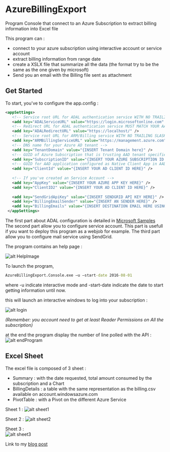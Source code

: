 # AzureBillingExport
Program Console that connect to an Azure Subscription to extract billing information into Excel file

This program can : 
- connect to your azure subscription using interactive account or service account
- extract billing information from range date
- create a XSLX file that summarize all the data (the format try to be the same as the one given by microsoft)
- Send you an email with the Billing file sent as attachment

## Get Started

To start, you've to configure the app.config : 

```xml
<appSettings>
   <!-- Service root URL for ADAL authentication service WITH NO TRAILING SLASH! -->
   <add key="ADALServiceURL" value="https://login.microsoftonline.com" />
   <!-- Redirect URL for ADAL authentication service MUST MATCH YOUR AAD APP CONFIGURATION! -->
   <add key="ADALRedirectURL" value="https://localhost/" />
   <!-- Service root URL for ARM/Billing service WITH NO TRAILING SLASH!  -->
   <add key="ARMBillingServiceURL" value="https://management.azure.com" />
   <!-- DNS name for your Azure AD tenant -->
   <add key="TenantDomain" value="{INSERT Tenant Domain here}" />
   <!-- GUID of Azure Subscription that is trusting AAD tenant specified above -->
   <add key="SubscriptionID" value="{INSERT YOUR AZURE SUBSCRIPTION ID HERE}" />
   <!-- GUID for AAD application configured as Native Client App in AAD tenant specified above -->
   <add key="ClientId" value="{INSERT YOUR AD CLIENT ID HERE}" />                
 
   <!-- If you've created an Service Account -->
   <add key="AppKey" value="{INSERT YOUR AZURE APP KEY HERE}" />
   <add key="ClientID2" value="{INSERT YOUR AD CLIENT ID HERE}" />
    
   <add key="SendGridApiKey" value="{INSERT SENDGRID API KEY HERE}" />
   <add key="BillingEmailSender" value="{INSERT AN SENDER HERE}" />
   <add key="BillingEmails" value="{INSERT DESTINATION EMAIL HERE USING '|'}" />
 </appSettings>
```

The first part about ADAL configuration is detailed in [Microsoft Samples](https://github.com/Azure-Samples/billing-dotnet-usage-api)  
The second part allow you to configure service account. This part is usefull if you want to deploy this program as a webjob for example.
The third part allow you to configure mail service using SendGrid.

The program contains an help page : 

![alt HelpImage](https://jeremiedevillard.files.wordpress.com/2016/08/image3.png)

To launch the program, 

```cmd
AzureBillingExport.Console.exe –u –start-date 2016-08-01
```

where -u indicate interactive mode and -start-date indicate the date to start getting information until now.

this will launch an interactive windows to log into your subscription : 

![alt login](https://jeremiedevillard.files.wordpress.com/2016/08/image4.png)

*(Remember: you account need to get at least Reader Permissions on All the subscription)*

at the end the program display the number of line polled with the API :
![alt endProgram](https://jeremiedevillard.files.wordpress.com/2016/08/image6.png)

## Excel Sheet

The excel file is composed of 3 sheet :
- Summary : with the date requested, total amount consumed by the subscription and a Chart
- BillingDetails : a table with the same representation as the billing.csv available on account.windowsazure.com
- PivotTable : with a Pivot on the different Azure Service


Sheet 1 : 
![alt sheet1](https://jeremiedevillard.files.wordpress.com/2016/08/image7.png)

Sheet 2 : 
![alt sheet2](https://jeremiedevillard.files.wordpress.com/2016/08/image8.png)

Sheet 3 :  
![alt sheet3](https://jeremiedevillard.files.wordpress.com/2016/08/image9.png)

Link to my [blog post](https://jeremiedevillard.wordpress.com/2016/08/19/azure-billing-export-comment-recrer-votre-consommation-azure/)